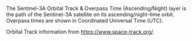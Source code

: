 The Sentinel-3A Orbital Track & Overpass Time (Ascending/Night) layer is the path of the Sentinel-3A satellite on its ascending/night-time orbit. Overpass times are shown in Coordinated Universal Time (UTC).

Orbital Track information from <https://www.space-track.org/>.
